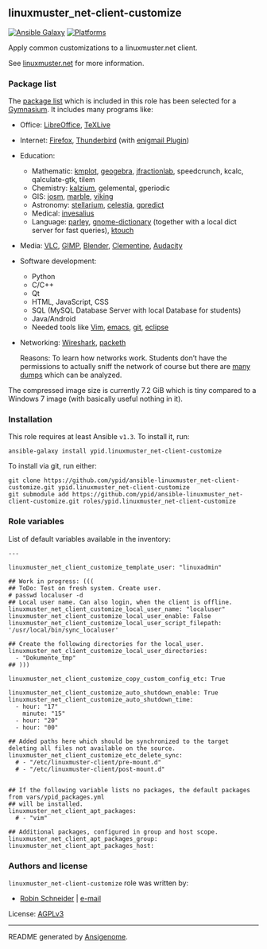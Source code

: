 ## linuxmuster_net-client-customize

[![Ansible Galaxy](http://img.shields.io/badge/galaxy-ypid.linuxmuster_net–client–customize-660198.svg?style=flat)](https://galaxy.ansible.com/list#/roles/4058)
[![Platforms](http://img.shields.io/badge/platforms-ubuntu-lightgrey.svg?style=flat)](#)


Apply common customizations to a linuxmuster.net client.

See [linuxmuster.net](https://linuxmuster.net) for more information.

### Package list
The [package list](/vars/ypid_packages.yml) which is included in this role has been selected for a [Gymnasium](https://en.wikipedia.org/wiki/Gymnasium_%28school%29).
It includes many programs like:
*   Office: [LibreOffice](https://www.libreoffice.org/), [TeXLive](https://www.tug.org/texlive/)
*   Internet: [Firefox](https://www.mozilla.org/de/firefox/new/), [Thunderbird](https://www.mozilla.org/de/thunderbird/) (with [enigmail Plugin](https://www.thunderbird-mail.de/wiki/Enigmail_OpenPGP))
*   Education:
    * Mathematic: [kmplot](https://edu.kde.org/kmplot/), [geogebra](https://www.geogebra.org/), [jfractionlab](http://jfractionlab.sourceforge.net/), speedcrunch, kcalc, qalculate-gtk, tilem
    * Chemistry: [kalzium](https://edu.kde.org/kalzium/), gelemental, gperiodic
    * GIS: [josm](https://josm.openstreetmap.de/), [marble](https://marble.kde.org/), [viking](http://sourceforge.net/projects/viking/)
    * Astronomy: [stellarium](http://www.stellarium.org/), [celestia](http://www.shatters.net/celestia/), [gpredict](http://gpredict.oz9aec.net/)
    * Medical: [invesalius](http://www.cti.gov.br/invesalius/)
    * Language: [parley](https://edu.kde.org/applications/all/parley), [gnome-dictionary](https://wiki.gnome.org/Apps/Dictionary) (together with a local dict server for fast queries), [ktouch](https://edu.kde.org/applications/all/ktouch)
*   Media: [VLC](https://www.videolan.org/vlc/), [GIMP](http://www.gimp.org/), [Blender](https://www.blender.org/), [Clementine](https://www.clementine-player.org/), [Audacity](http://audacityteam.org/)
*   Software development:
    * Python
    * C/C++
    * Qt
    * HTML, JavaScript, CSS
    * SQL (MySQL Database Server with local Database for students)
    * Java/Android
    * Needed tools like [Vim](http://www.vim.org/), [emacs](https://www.gnu.org/software/emacs/), [git](https://git-scm.com/), [eclipse](https://eclipse.org/)
*   Networking: [Wireshark](https://www.wireshark.org/), [packeth](http://packeth.sourceforge.net/)

    Reasons: To learn how networks work. Students don’t have the permissions to actually sniff the network of course but there are [many dumps](https://wiki.wireshark.org/SampleCaptures) which can be analyzed.

The compressed image size is currently 7.2 GiB which is tiny compared to a Windows 7 image (with basically useful nothing in it).

### Installation

This role requires at least Ansible `v1.3`. To install it, run:

    ansible-galaxy install ypid.linuxmuster_net-client-customize

To install via git, run either:

    git clone https://github.com/ypid/ansible-linuxmuster_net-client-customize.git ypid.linuxmuster_net-client-customize
    git submodule add https://github.com/ypid/ansible-linuxmuster_net-client-customize.git roles/ypid.linuxmuster_net-client-customize




### Role variables

List of default variables available in the inventory:

    ---
    
    linuxmuster_net_client_customize_template_user: "linuxadmin"
    
    ## Work in progress: (((
    ## ToDo: Test on fresh system. Create user.
    # passwd localuser -d
    ## Local user name. Can also login, when the client is offline.
    linuxmuster_net_client_customize_local_user_name: "localuser"
    linuxmuster_net_client_customize_local_user_enable: False
    linuxmuster_net_client_customize_local_user_script_filepath: '/usr/local/bin/sync_localuser'
    
    ## Create the following directories for the local_user.
    linuxmuster_net_client_customize_local_user_directories:
      - "Dokumente_tmp"
    ## )))
    
    linuxmuster_net_client_customize_copy_custom_config_etc: True
    
    linuxmuster_net_client_customize_auto_shutdown_enable: True
    linuxmuster_net_client_customize_auto_shutdown_time:
      - hour: "17"
        minute: "15"
      - hour: "20"
      - hour: "00"
    
    ## Added paths here which should be synchronized to the target deleting all files not available on the source.
    linuxmuster_net_client_customize_etc_delete_sync:
      # - "/etc/linuxmuster-client/pre-mount.d"
      # - "/etc/linuxmuster-client/post-mount.d"
    
    
    ## If the following variable lists no packages, the default packages from vars/ypid_packages.yml
    ## will be installed.
    linuxmuster_net_client_apt_packages:
      # - "vim"
    
    ## Additional packages, configured in group and host scope.
    linuxmuster_net_client_apt_packages_group:
    linuxmuster_net_client_apt_packages_host:




### Authors and license

`linuxmuster_net-client-customize` role was written by:

- [Robin Schneider](https://github.com/ypid) | [e-mail](mailto:ypid@riseup.net)

License: [AGPLv3](https://tldrlegal.com/license/gnu-affero-general-public-license-v3-%28agpl-3.0%29)

***

README generated by [Ansigenome](https://github.com/nickjj/ansigenome/).
